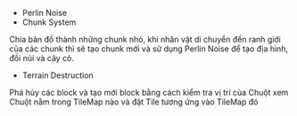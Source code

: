 - Perlin Noise
- Chunk System

Chia bản đồ thành những chunk nhỏ, khi nhân vật di chuyển đến ranh giới của các chunk thì sẽ tạo chunk mới và sử dụng Perlin Noise để tạo địa hình, đồi núi và cây cỏ.

- Terrain Destruction

Phá hủy các block và tạo mới block bằng cách kiểm tra vị trí của Chuột xem Chuột nằm trong TileMap nào và đặt Tile tương ứng vào TileMap đó

